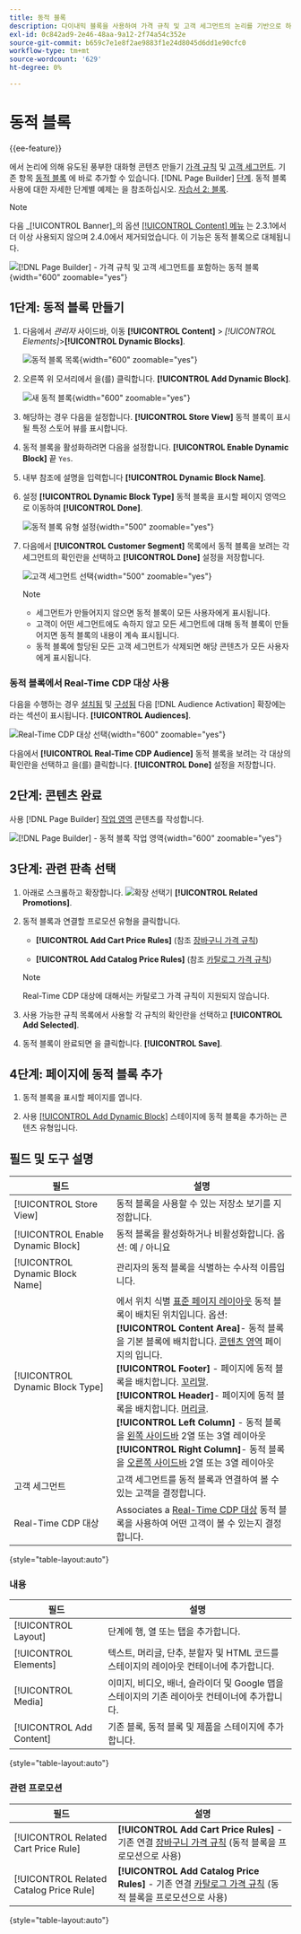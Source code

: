 ```yaml
---
title: 동적 블록
description: 다이내믹 블록을 사용하여 가격 규칙 및 고객 세그먼트의 논리를 기반으로 하는 풍부한 대화형 컨텐츠를 생성합니다.
exl-id: 0c842ad9-2e46-48aa-9a12-2f74a54c352e
source-git-commit: b659c7e1e8f2ae9883f1e24d8045d6dd1e90cfc0
workflow-type: tm+mt
source-wordcount: '629'
ht-degree: 0%

---
```


# 동적 블록

{{ee-feature}}

에서 논리에 의해 유도된 풍부한 대화형 콘텐츠 만들기 [가격 규칙](../merchandising-promotions/introduction.md#price-rules) 및 [고객 세그먼트](../customers/customer-segments.md). 기존 항목 [동적 블록](../page-builder/dynamic-block.md) 에 바로 추가할 수 있습니다. [!DNL Page Builder] [단계](../page-builder/workspace.md). 동적 블록 사용에 대한 자세한 단계별 예제는 을 참조하십시오. [자습서 2: 블록](../page-builder/2-blocks.md).

>[!NOTE]
>
>다음 _[!UICONTROL Banner]_의 옵션 [[!UICONTROL Content] 메뉴](content-menu.md) 는 2.3.1에서 더 이상 사용되지 않으며 2.4.0에서 제거되었습니다. 이 기능은 동적 블록으로 대체됩니다.

![[!DNL Page Builder] - 가격 규칙 및 고객 세그먼트를 포함하는 동적 블록](../page-builder/assets/pb-tutorial2-dynamic-block-storefront.png){width="600" zoomable="yes"}

## 1단계: 동적 블록 만들기

1. 다음에서 _관리자_ 사이드바, 이동 **[!UICONTROL Content]** > _[!UICONTROL Elements]_>**[!UICONTROL Dynamic Blocks]**.

   ![동적 블록 목록](../page-builder/assets/pb-tutorial2-block-dynamic-add.png){width="600" zoomable="yes"}

1. 오른쪽 위 모서리에서 을(를) 클릭합니다. **[!UICONTROL Add Dynamic Block]**.

   ![새 동적 블록](../page-builder/assets/pb-tutorial2-block-dynamic-new.png){width="600" zoomable="yes"}

1. 해당하는 경우 다음을 설정합니다. **[!UICONTROL Store View]** 동적 블록이 표시될 특정 스토어 뷰를 표시합니다.

1. 동적 블록을 활성화하려면 다음을 설정합니다. **[!UICONTROL Enable Dynamic Block]** 끝 `Yes`.

1. 내부 참조에 설명을 입력합니다 **[!UICONTROL Dynamic Block Name]**.

1. 설정 **[!UICONTROL Dynamic Block Type]** 동적 블록을 표시할 페이지 영역으로 이동하여 **[!UICONTROL Done]**.

   ![동적 블록 유형 설정](../page-builder/assets/pb-dynamic-block-type.png){width="500" zoomable="yes"}

1. 다음에서 **[!UICONTROL Customer Segment]** 목록에서 동적 블록을 보려는 각 세그먼트의 확인란을 선택하고 **[!UICONTROL Done]** 설정을 저장합니다.

   ![고객 세그먼트 선택](../page-builder/assets/pb-dynamic-block-customer-segment.png){width="500" zoomable="yes"}

   >[!NOTE]
   >
   >- 세그먼트가 만들어지지 않으면 동적 블록이 모든 사용자에게 표시됩니다.
   >- 고객이 어떤 세그먼트에도 속하지 않고 모든 세그먼트에 대해 동적 블록이 만들어지면 동적 블록의 내용이 계속 표시됩니다.
   >- 동적 블록에 할당된 모든 고객 세그먼트가 삭제되면 해당 콘텐츠가 모든 사용자에게 표시됩니다.

### 동적 블록에서 Real-Time CDP 대상 사용

다음을 수행하는 경우 [설치됨](../customers/audience-activation.md#install-the-extension) 및 [구성됨](../customers/audience-activation.md#configure-the-extension) 다음 [!DNL Audience Activation] 확장에는 라는 섹션이 표시됩니다. **[!UICONTROL Audiences]**.

![Real-Time CDP 대상 선택](./assets/dynamic-block-rtcdp.png){width="600" zoomable="yes"}

다음에서 **[!UICONTROL Real-Time CDP Audience]** 동적 블록을 보려는 각 대상의 확인란을 선택하고 을(를) 클릭합니다. **[!UICONTROL Done]** 설정을 저장합니다.

## 2단계: 콘텐츠 완료

사용 [!DNL Page Builder] [작업 영역](../page-builder/workspace.md) 콘텐츠를 작성합니다.

![[!DNL Page Builder] - 동적 블록 작업 영역](../page-builder/assets/pb-dynamic-block-workspace.png){width="600" zoomable="yes"}

## 3단계: 관련 판촉 선택

1. 아래로 스크롤하고 확장합니다. ![확장 선택기](../assets/icon-display-expand.png) **[!UICONTROL Related Promotions]**.

1. 동적 블록과 연결할 프로모션 유형을 클릭합니다.

   - **[!UICONTROL Add Cart Price Rules]** (참조 [장바구니 가격 규칙](../merchandising-promotions/price-rules-cart.md))

   - **[!UICONTROL Add Catalog Price Rules]** (참조 [카탈로그 가격 규칙](../merchandising-promotions/price-rules-catalog.md))

   >[!NOTE]
   >
   >Real-Time CDP 대상에 대해서는 카탈로그 가격 규칙이 지원되지 않습니다.

1. 사용 가능한 규칙 목록에서 사용할 각 규칙의 확인란을 선택하고 **[!UICONTROL Add Selected]**.

1. 동적 블록이 완료되면 을 클릭합니다. **[!UICONTROL Save]**.

## 4단계: 페이지에 동적 블록 추가

1. 동적 블록을 표시할 페이지를 엽니다.

1. 사용 [[!UICONTROL Add Dynamic Block]](../page-builder/dynamic-block.md) 스테이지에 동적 블록을 추가하는 콘텐츠 유형입니다.

## 필드 및 도구 설명

| 필드 | 설명 |
|--- |--- |
| [!UICONTROL Store View] | 동적 블록을 사용할 수 있는 저장소 보기를 지정합니다. |
| [!UICONTROL Enable Dynamic Block] | 동적 블록을 활성화하거나 비활성화합니다. 옵션: 예 / 아니요 |
| [!UICONTROL Dynamic Block Name] | 관리자의 동적 블록을 식별하는 수사적 이름입니다. |
| [!UICONTROL Dynamic Block Type] | 에서 위치 식별 [표준 페이지 레이아웃](layout-updates.md) 동적 블록이 배치된 위치입니다. 옵션: <br/>**[!UICONTROL Content Area]**- 동적 블록을 기본 블록에 배치합니다. [콘텐츠 영역](layout-updates.md) 페이지의 입니다.<br/>**[!UICONTROL Footer]** - 페이지에 동적 블록을 배치합니다. [꼬리말](page-setup.md#footer). <br/>**[!UICONTROL Header]**- 페이지에 동적 블록을 배치합니다. [머리글](page-setup.md#header).<br/>**[!UICONTROL Left Column]** - 동적 블록을 [왼쪽 사이드바](page-layout.md#standard-page-layouts) 2열 또는 3열 레이아웃 <br/>**[!UICONTROL Right Column]**- 동적 블록을 [오른쪽 사이드바](page-layout.md#standard-page-layouts) 2열 또는 3열 레이아웃 |
| 고객 세그먼트 | 고객 세그먼트를 동적 블록과 연결하여 볼 수 있는 고객을 결정합니다. |
| Real-Time CDP 대상 | Associates a [Real-Time CDP 대상](../customers/audience-activation.md) 동적 블록을 사용하여 어떤 고객이 볼 수 있는지 결정합니다. |

{style="table-layout:auto"}

### 내용

| 필드 | 설명 |
|--- |--- |
| [!UICONTROL Layout] | 단계에 행, 열 또는 탭을 추가합니다. |
| [!UICONTROL Elements] | 텍스트, 머리글, 단추, 분할자 및 HTML 코드를 스테이지의 레이아웃 컨테이너에 추가합니다. |
| [!UICONTROL Media] | 이미지, 비디오, 배너, 슬라이더 및 Google 맵을 스테이지의 기존 레이아웃 컨테이너에 추가합니다. |
| [!UICONTROL Add Content] | 기존 블록, 동적 블록 및 제품을 스테이지에 추가합니다. |

{style="table-layout:auto"}

### 관련 프로모션

| 필드 | 설명 |
|--- |--- |
| [!UICONTROL Related Cart Price Rule] | **[!UICONTROL Add Cart Price Rules]** - 기존 연결 [장바구니 가격 규칙](../merchandising-promotions/price-rules-cart.md) (동적 블록을 프로모션으로 사용) |
| [!UICONTROL Related Catalog Price Rule] | **[!UICONTROL Add Catalog Price Rules]** - 기존 연결 [카탈로그 가격 규칙](../merchandising-promotions/price-rules-catalog.md) (동적 블록을 프로모션으로 사용) |

{style="table-layout:auto"}
